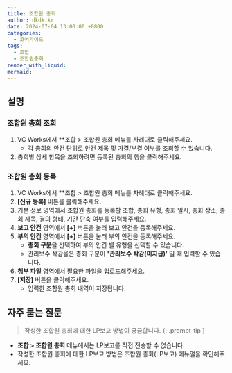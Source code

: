 ```yaml
---
title: 조합원 총회
author: dkdk.kr
date: 2024-07-04 13:00:00 +0800
categories:
  - 코어가이드
tags:
  - 조합
  - 조합원총회
render_with_liquid: 
mermaid:
---
```

## 설명
### 조합원 총회 조회
1. VC Works에서 **조합 > 조합원 총회 메뉴를 차례대로 클릭해주세요.
	- 각 총회의 안건 단위로 안건 제목 및 가결/부결 여부를 조회할 수 있습니다.
2. 총회별 상세 항목을 조회하려면 등록된 총회의 행을 클릭해주세요.
### 조합원 총회 등록
1. VC Works에서 **조합 > 조합원 총회 메뉴를 차례대로 클릭해주세요.
2. **[신규 등록]** 버튼을 클릭해주세요.
3. 기본 정보 영역에서 조합원 총회를 등록할 조합, 총회 유형, 총회 일시, 총회 장소, 총회 제목, 결의 형태, 기간 단축 여부를 입력해주세요.
4. **보고 안건** 영역에서 **[+]** 버튼을 눌러 보고 안건을 등록해주세요.
5. **부의 안건** 영역에서 **[+]** 버튼을 눌러 부의 안건을 등록해주세요.
	- **총회 구분**을 선택하여 부의 안건 별 유형을 선택할 수 있습니다.
	- 관리보수 삭감율은 총회 구분이 **'관리보수 삭감(미지급)'** 일 때 입력할 수 있습니다.
6. **첨부 파일** 영역에서 필요한 파일을 업로드해주세요.
7. **[저장]** 버튼을 클릭해주세요.
	- 입력한 조합원 총회 내역이 저장됩니다.

## 자주 묻는 질문

> 작성한 조합원 총회에 대한 LP보고 방법이 궁금합니다.
{: .prompt-tip }
- **조합 > 조합원 총회** 메뉴에서는 LP보고를 직접 전송할 수 없습니다.
- 작성한 조합원 총회에 대한 LP보고 방법은 조합원 총회(LP보고) 메뉴얼을 확인해주세요.